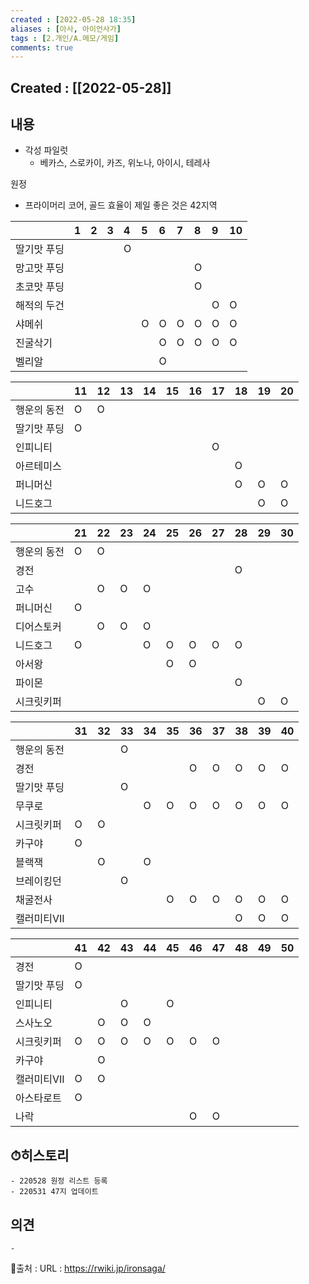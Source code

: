 ```yaml
---
created : [2022-05-28 18:35]
aliases : [아사, 아이언사가]
tags : [2.개인/A.메모/게임]
comments: true
---
```

## Created : [[2022-05-28]]
## 내용
- 각성 파일럿
	- 베카스, 스로카이, 카즈, 위노나, 아이시, 테레사
	
원정
* 프라이머리 코어, 골드 효율이 제일 좋은 것은 42지역

|  | 1 | 2 | 3 | 4 | 5 | 6 | 7 | 8 | 9 | 10 |
|:---|:---|:---|:---|:---|:---|:---|:---|:---|:---|:---|
| 딸기맛 푸딩 |  |  |  | O |  |  |  |  |  |  |
| 망고맛 푸딩 |  |  |  |  |  |  |  | O |  |  |
| 초코맛 푸딩 |  |  |  |  |  |  |  | O |  |  |
| 해적의 두건 |  |  |  |  |  |  |  |  | O | O |
| 샤메쉬 |  |  |  |  | O | O | O | O | O | O |
| 진굴삭기 |  |  |  |  |  | O | O | O | O | O |
| 벨리알 |  |  |  |  |  | O |  |  |  |  |

|  | 11 | 12 | 13 | 14 | 15 | 16 | 17 | 18 | 19 | 20 |
|:---|:---|:---|:---|:---|:---|:---|:---|:---|:---|:---|
| 행운의 동전 | O | O |  |  |  |  |  |  |  |  |
| 딸기맛 푸딩 | O |  |  |  |  |  |  |  |  |  |
| 인피니티 |  |  |  |  |  |  | O |  |  |  |
| 아르테미스 |  |  |  |  |  |  |  | O  |  |  |
| 퍼니머신 |  |  |  |  |  |  |  | O | O | O |
| 니드호그 |  |  |  |  |  |  |  |  | O | O |

|  | 21 | 22 | 23 | 24 | 25 | 26 | 27 | 28 | 29 | 30 |
|:---|:---|:---|:---|:---|:---|:---|:---|:---|:---|:---|
| 행운의 동전 | O | O |  |  |  |  |  |  |  |  |
| 경전 |  |  |  |  |  |  |  | O |  |  |
| 고수 |  | O | O | O |  |  |  |  |  |  |
| 퍼니머신 | O |  |  |  |  |  |  |  |  |  |
| 디어스토커 |  | O | O | O |  |  |  |  |  |  |
| 니드호그 | O |  |  | O | O | O | O | O |  |  |
| 아서왕 |  |  |  |  | O | O |  |  |  |  |
| 파이몬 |  |  |  |  |  |  |  | O |  |  |
| 시크릿키퍼 |  |  |  |  |  |  |  |  | O | O |

|  | 31 | 32 | 33 | 34 | 35 | 36 | 37 | 38 | 39 | 40 |
|:---|:---|:---|:---|:---|:---|:---|:---|:---|:---|:---|
| 행운의 동전 |  |  | O |  |  |  |  |  |  |  |
| 경전 |  |  |  |  |  | O | O | O | O | O |
| 딸기맛 푸딩 |  |  | O |  |  |  |  |  |  |  |
| 무쿠로  |  |  |  | O | O | O | O | O | O | O |
| 시크릿키퍼 | O | O |  |  |  |  |  |  |  |  |
| 카구야 | O |  |  |  |  |  |  |  |  |  |
| 블랙잭 |  | O |  | O |  |  |  |  |  |  |
| 브레이킹던 |  |  | O |  |  |  |  |  |  |  |
| 채굴전사 |  |  |  |  | O | O | O | O | O | O |
| 캘러미티VII |  |  |  |  |  |  |  | O | O | O |

|  | 41 | 42 | 43 | 44 | 45 | 46 | 47 | 48 | 49 | 50 |
|:---|:---|:---|:---|:---|:---|:---|:---|:---|:---|:---|
| 경전 | O |  |  |  |  |  |  |  |  |  |
| 딸기맛 푸딩 | O |  |  |  |  |  |  |  |  |  |
| 인피니티 |  |  | O |  | O |  |  |  |  |  |
| 스사노오 |  | O | O | O |  |  |  |  |  |  |
| 시크릿키퍼 | O | O | O | O | O | O | O |  |  |  |
| 카구야 |  | O |  |  |  |  |  |  |  |  |
| 캘러미티VII | O | O |  |  |  |  |  |  |  |  |
| 아스타로트 | O |  |  |  |  |  |  |  |  |  |
| 나락 |  |  |  |  |  | O | O |  |  |  |
## ⏱히스토리
	- 220528 원정 리스트 등록
	- 220531 47지 업데이트

## 의견
	-


📙출처 :
URL : https://rwiki.jp/ironsaga/